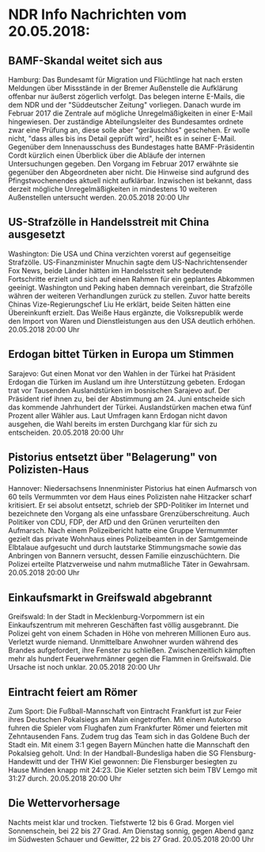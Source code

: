 # NDR Info Nachrichten vom 20.05.2018:


## BAMF-Skandal weitet sich aus
Hamburg: Das Bundesamt für Migration und Flüchtlinge hat nach ersten Meldungen über Missstände in der Bremer Außenstelle die Aufklärung offenbar nur äußerst zögerlich verfolgt. Das belegen interne E-Mails, die dem NDR und der "Süddeutscher Zeitung" vorliegen. Danach wurde im Februar 2017 die Zentrale auf mögliche Unregelmäßigkeiten in einer E-Mail hingewiesen. Der zuständige Abteilungsleiter des Bundesamtes ordnete zwar eine Prüfung an, diese solle aber "geräuschlos" geschehen. Er wolle nicht, "dass alles bis ins Detail geprüft wird", heißt es in seiner E-Mail. Gegenüber dem Innenausschuss des Bundestages hatte BAMF-Präsidentin Cordt kürzlich einen Überblick über die Abläufe der internen Untersuchungen gegeben. Den Vorgang im Februar 2017 erwähnte sie gegenüber den Abgeordneten aber nicht. Die Hinweise sind aufgrund des Pfingstwochenendes aktuell nicht aufklärbar. Inzwischen ist bekannt, dass derzeit mögliche Unregelmäßigkeiten in mindestens 10 weiteren Außenstellen untersucht werden. 20.05.2018 20:00 Uhr 

## US-Strafzölle in Handelsstreit mit China ausgesetzt
Washington: Die USA und China verzichten vorerst auf gegenseitige Strafzölle. US-Finanzminister Mnuchin sagte dem US-Nachrichtensender Fox News, beide Länder hätten im Handelsstreit sehr bedeutende Fortschritte erzielt und sich auf einen Rahmen für ein geplantes Abkommen geeinigt. Washington und Peking haben demnach vereinbart, die Strafzölle währen der weiteren Verhandlungen zurück zu stellen. Zuvor hatte bereits Chinas Vize-Regierungschef Liu He erklärt, beide Seiten hätten eine Übereinkunft erzielt. Das Weiße Haus ergänzte, die Volksrepublik werde den Import von Waren und Dienstleistungen aus den USA deutlich erhöhen. 20.05.2018 20:00 Uhr 

## Erdogan bittet Türken in Europa um Stimmen
Sarajevo: Gut einen Monat vor den Wahlen in der Türkei hat Präsident Erdogan die Türken im Ausland um ihre Unterstützung gebeten. Erdogan trat vor Tausenden Auslandstürken im bosnischen Sarajevo auf. Der Präsident rief ihnen zu, bei der Abstimmung am 24. Juni entscheide sich das kommende Jahrhundert der Türkei. Auslandstürken machen etwa fünf Prozent aller Wähler aus. Laut Umfragen kann Erdogan nicht davon ausgehen, die Wahl bereits im ersten Durchgang klar für sich zu entscheiden. 20.05.2018 20:00 Uhr 

## Pistorius entsetzt über "Belagerung" von Polizisten-Haus
Hannover:					Niedersachsens Innenminister Pistorius hat einen Aufmarsch von 60 teils Vermummten vor dem Haus eines Polizisten nahe Hitzacker scharf kritisiert. Er sei absolut entsetzt, schrieb der SPD-Politiker im Internet und bezeichnete den Vorgang als eine unfassbare Grenzüberschreitung. Auch Politiker von CDU, FDP, der AfD und den Grünen verurteilten den Aufmarsch. Nach einem Polizeibericht hatte eine Gruppe Vermummter gezielt das private Wohnhaus eines Polizeibeamten in der Samtgemeinde Elbtalaue aufgesucht und durch lautstarke Stimmungsmache sowie das Anbringen von Bannern versucht, dessen Familie einzuschüchtern. Die Polizei erteilte Platzverweise und nahm mutmaßliche Täter in Gewahrsam. 20.05.2018 20:00 Uhr 

## Einkaufsmarkt in Greifswald abgebrannt
Greifswald: In der Stadt in Mecklenburg-Vorpommern ist ein Einkaufszentrum mit mehreren Geschäften fast völlig ausgebrannt. Die Polizei geht von einem Schaden in Höhe von mehreren Millionen Euro aus. Verletzt wurde niemand. Unmittelbare Anwohner wurden während des Brandes aufgefordert, ihre Fenster zu schließen. Zwischenzeitlich kämpften mehr als hundert Feuerwehrmänner gegen die Flammen in Greifswald. Die Ursache ist noch unklar. 20.05.2018 20:00 Uhr 

## Eintracht feiert am Römer
Zum Sport: Die Fußball-Mannschaft von Eintracht Frankfurt ist zur Feier ihres Deutschen Pokalsiegs am Main eingetroffen. Mit einem Autokorso fuhren die Spieler vom Flughafen zum Frankfurter Römer und feierten mit Zehntausenden Fans. Zudem trug das Team sich in das Goldene Buch der Stadt ein. Mit einem 3:1 gegen Bayern München hatte die Mannschaft den Pokalsieg geholt. Und: In der Handball-Bundesliga haben die SG Flensburg-Handewitt und der THW Kiel gewonnen: Die Flensburger besiegten zu Hause Minden knapp mit 24:23. Die Kieler setzten sich beim TBV Lemgo mit 31:27 durch. 20.05.2018 20:00 Uhr 

## Die Wettervorhersage
Nachts meist klar und trocken. Tiefstwerte 12 bis 6 Grad. Morgen viel Sonnenschein, bei 22 bis 27 Grad. Am Dienstag sonnig, gegen Abend ganz im Südwesten Schauer und Gewitter, 22 bis 27 Grad. 20.05.2018 20:00 Uhr 
